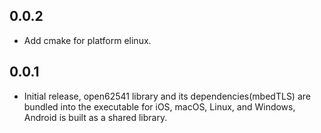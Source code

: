 ## 0.0.2

* Add cmake for platform elinux.

## 0.0.1

* Initial release, open62541 library and its dependencies(mbedTLS) are bundled into the executable for iOS, macOS, Linux, and Windows, Android is built as a shared library.
